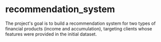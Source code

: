 # recommendation_system
The project's goal is to build a recommendation system for two types of financial products (income and accumulation), targeting clients whose features were provided in the initial dataset.

